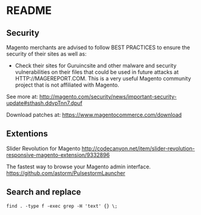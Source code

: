 README
================

Security
--------

Magento merchants are advised to follow BEST PRACTICES to ensure the security of their sites as well as:

* Check their sites for Guruincsite and other malware and security vulnerabilities on their files that could be used in future attacks at HTTP://MAGEREPORT.COM. This is a very useful Magento community project that is not affiliated with Magento.

See more at: http://magento.com/security/news/important-security-update#sthash.ddvpTnn7.dpuf

Download patches at: https://www.magentocommerce.com/download

Extentions
----------

Slider Revolution for Magento
http://codecanyon.net/item/slider-revolution-responsive-magento-extension/9332896

The fastest way to browse your Magento admin interface.
https://github.com/astorm/PulsestormLauncher

Search and replace
------------------

```
find . -type f -exec grep -H 'text' {} \;
```
